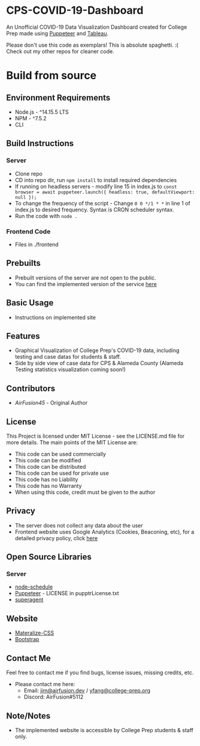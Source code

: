 # CPS-COVID-19-Dashboard

An Unofficial COVID-19 Data Visualization Dashboard created for College Prep made using [Puppeteer](https://pptr.dev) and [Tableau](https://www.tableau.com/).

Please don't use this code as exemplars! This is absolute spaghetti. :( Check out my other repos for cleaner code.

# Build from source

## Environment Requirements
* Node.js - ^14.15.5 LTS
* NPM - ^7.5.2
* CLI

## Build Instructions

### Server
* Clone repo
* CD into repo dir, run `npm install` to install required dependencies
* If running on headless servers - modify line 15 in index.js to `const browser = await puppeteer.launch({ headless: true, defaultViewport: null });`
* To change the frequency of the script - Change `0 0 */1 * *` in line 1 of index.js to desired frequency. Syntax is CRON scheduler syntax.
* Run the code with `node .`

### Frontend Code
* Files in ./frontend

## Prebuilts
* Prebuilt versions of the server are not open to the public.
* You can find the implemented version of the service [here](https://sites.google.com/thecollegepreparatoryschool.org/unofficialcpscovid/home)

## Basic Usage
* Instructions on implemented site

## Features
* Graphical Visualization of College Prep's COVID-19 data, including testing and case datas for students & staff. 
* Side by side view of case data for CPS & Alameda County (Alameda Testing statistics visualization coming soon!)


## Contributors
* *AirFusion45* - Original Author

## License 
This Project is licensed under MIT License - see the LICENSE.md file for more details. The main points of the MIT License are:
  
  * This code can be used commercially
  * This code can be modified
  * This code can be distributed
  * This code can be used for private use
  * This code has no Liability
  * This code has no Warranty
  * When using this code, credit must be given to the author

## Privacy

* The server does not collect any data about the user
* Frontend website uses Google Analytics (Cookies, Beaconing, etc), for a detailed privacy policy, click [here](https://sites.google.com/thecollegepreparatoryschool.org/unofficialcpscovid/privacy)

## Open Source Libraries 
### Server
* [node-schedule](https://github.com/node-schedule/node-schedule)
* [Puppeteer](https://pptr.dev) - LICENSE in pupptrLicense.txt
* [superagent](https://github.com/visionmedia/superagent)
## Website
* [Materalize-CSS](https://github.com/Dogfalo/materialize)
* [Bootstrap](https://github.com/twbs/bootstrap)

## Contact Me
Feel free to contact me if you find bugs, license issues, missing credits, etc.

  * Please contact me here:
    * Email: jim@airfusion.dev / yfang@college-prep.org
    * Discord: AirFusion#5112

## Note/Notes 
* The implemented website is accessible by College Prep students & staff only.
